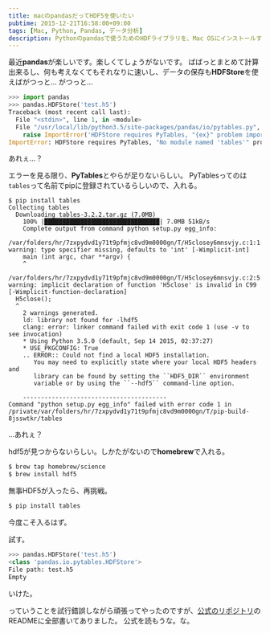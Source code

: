```yaml
---
title: macのpandasだってHDF5を使いたい
pubtime: 2015-12-21T16:58:00+09:00
tags: [Mac, Python, Pandas, データ分析]
description: Pythonのpandasで使うためのHDFライブラリを、Mac OSにインストールするための方法です。
---
```


最近**pandas**が楽しいです。楽しくてしょうがないです。
ばばっとまとめて計算出来るし、何も考えなくてもそれなりに速いし、データの保存も**HDFStore**を使えばがつっと…
がつっと…
``` python
>>> import pandas
>>> pandas.HDFStore('test.h5')
Traceback (most recent call last):
  File "<stdin>", line 1, in <module>
  File "/usr/local/lib/python3.5/site-packages/pandas/io/pytables.py", line 385, in __init__
    raise ImportError('HDFStore requires PyTables, "{ex}" problem importing'.format(ex=str(ex)))
ImportError: HDFStore requires PyTables, "No module named 'tables'" problem importing
```
あれぇ…？

エラーを見る限り、**PyTables**とやらが足りないらしい。
PyTablesってのは`tables`って名前でpipに登録されているらしいので、入れる。
```
$ pip install tables
Collecting tables
  Downloading tables-3.2.2.tar.gz (7.0MB)
    100% |████████████████████████████████| 7.0MB 51kB/s 
    Complete output from command python setup.py egg_info:
    /var/folders/hr/7zxpydvd1y71t9pfmjc8vd9m0000gn/T/H5closey6mnsvjy.c:1:1: warning: type specifier missing, defaults to 'int' [-Wimplicit-int]
    main (int argc, char **argv) {
    ^
    /var/folders/hr/7zxpydvd1y71t9pfmjc8vd9m0000gn/T/H5closey6mnsvjy.c:2:5: warning: implicit declaration of function 'H5close' is invalid in C99 [-Wimplicit-function-declaration]
  H5close();
  ^
    2 warnings generated.
    ld: library not found for -lhdf5
    clang: error: linker command failed with exit code 1 (use -v to see invocation)
    * Using Python 3.5.0 (default, Sep 14 2015, 02:37:27)
    * USE_PKGCONFIG: True
    .. ERROR:: Could not find a local HDF5 installation.
       You may need to explicitly state where your local HDF5 headers and
       library can be found by setting the ``HDF5_DIR`` environment
       variable or by using the ``--hdf5`` command-line option.
    
    ----------------------------------------
Command "python setup.py egg_info" failed with error code 1 in /private/var/folders/hr/7zxpydvd1y71t9pfmjc8vd9m0000gn/T/pip-build-8jsswtkr/tables
```
…あれぇ？

hdf5が見つからないらしい。しかたがないので**homebrew**で入れる。
``` bash
$ brew tap homebrew/science
$ brew install hdf5
```

無事HDF5が入ったら、再挑戦。
``` bash
$ pip install tables
```
今度こそ入るはず。

試す。
``` python
>>> pandas.HDFStore('test.h5')
<class 'pandas.io.pytables.HDFStore'>
File path: test.h5
Empty
```
いけた。

っていうことを試行錯誤しながら頑張ってやったのですが、[公式のリポジトリ](https://github.com/PyTables/PyTables)のREADMEに全部書いてありました。
公式を読もうな。な。
